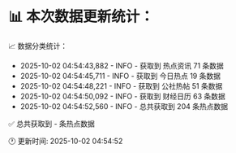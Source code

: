 📊 本次数据更新统计：
==========================

📈 数据分类统计：
- 2025-10-02 04:54:43,882 - INFO - 获取到 热点资讯 71 条数据
- 2025-10-02 04:54:45,711 - INFO - 获取到 今日热点 19 条数据
- 2025-10-02 04:54:48,221 - INFO - 获取到 公社热帖 51 条数据
- 2025-10-02 04:54:50,092 - INFO - 获取到 财经日历 63 条数据
- 2025-10-02 04:54:52,560 - INFO - 总共获取到 204 条热点数据

✅ 总共获取到 - 条热点数据

🕐 更新时间: 2025-10-02 04:54:52
